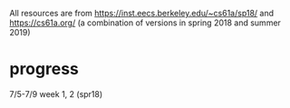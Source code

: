 All resources are from https://inst.eecs.berkeley.edu/~cs61a/sp18/ and https://cs61a.org/ (a combination of versions in spring 2018 and summer 2019)   

# progress  
7/5-7/9 week 1, 2 (spr18)  
